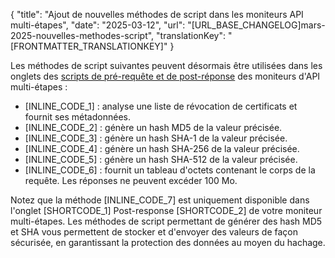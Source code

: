 {
  "title": "Ajout de nouvelles méthodes de script dans les moniteurs API multi-étapes",
  "date": "2025-03-12",
  "url": "[URL_BASE_CHANGELOG]mars-2025-nouvelles-methodes-script",
  "translationKey": "[FRONTMATTER_TRANSLATIONKEY]"
}

Les méthodes de script suivantes peuvent désormais être utilisées dans les onglets des [scripts de pré-requête et de post-réponse]([LINK_URL_1]) des moniteurs d'API multi-étapes :

- [INLINE_CODE_1] : analyse une liste de révocation de certificats et fournit ses métadonnées.
- [INLINE_CODE_2] : génère un hash MD5 de la valeur précisée.
- [INLINE_CODE_3] : génère un hash SHA-1 de la valeur précisée.
- [INLINE_CODE_4] : génère un hash SHA-256 de la valeur précisée.
- [INLINE_CODE_5] : génère un hash SHA-512 de la valeur précisée.
- [INLINE_CODE_6] : fournit un tableau d'octets contenant le corps de la requête. Les réponses ne peuvent excéder 100 Mo.

Notez que la méthode [INLINE_CODE_7] est uniquement disponible dans l'onglet [SHORTCODE_1] Post-response [SHORTCODE_2] de votre moniteur multi-étapes. Les méthodes de script permettant de générer des hash MD5 et SHA vous permettent de stocker et d'envoyer des valeurs de façon sécurisée, en garantissant la protection des données au moyen du hachage.